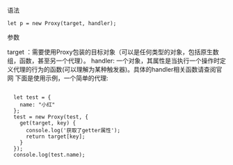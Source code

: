 ﻿语法
 ```
 let p = new Proxy(target, handler);
```
参数

target ：需要使用Proxy包装的目标对象（可以是任何类型的对象，包括原生数组，函数，甚至另一个代理）。
handler: 一个对象，其属性是当执行一个操作时定义代理的行为的函数(可以理解为某种触发器)。具体的handler相关函数请查阅官网
下面是使用示例，一个简单的代理:
```

  let test = {
    name: "小红"
  };
  test = new Proxy(test, {
    get(target, key) {
      console.log('获取了getter属性');
      return target[key];
    }
  });
  console.log(test.name);
```
